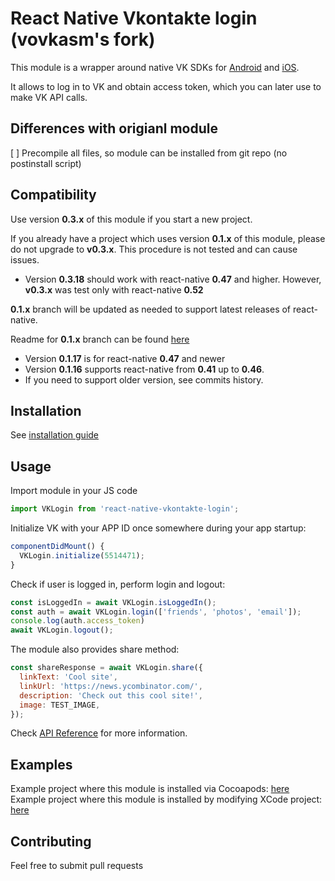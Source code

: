 # React Native Vkontakte login (vovkasm's fork)

This module is a wrapper around native VK SDKs for [Android](https://new.vk.com/dev/android_sdk) and [iOS](https://new.vk.com/dev/ios_sdk).

It allows to log in to VK and obtain access token, which you can later use to make VK API calls.

## Differences with origianl module

[ ] Precompile all files, so module can be installed from git repo (no postinstall script)

## Compatibility

Use version **0.3.x** of this module if you start a new project.

If you already have a project which uses version **0.1.x** of this module, please do not upgrade to **v0.3.x**.
This procedure is not tested and can cause issues.

* Version **0.3.18** should work with react-native **0.47** and higher. However, **v0.3.x** was test only with react-native **0.52**

**0.1.x** branch will be updated as needed to support latest releases of react-native.

Readme for **0.1.x** branch can be found [here](docs/README_V1.md)

* Version **0.1.17** is for react-native **0.47** and newer
* Version **0.1.16** supports react-native from **0.41** up to **0.46**.
* If you need to support older version, see commits history.

## Installation

See [installation guide](docs/installation.md)

## Usage

Import module in your JS code

```js
import VKLogin from 'react-native-vkontakte-login';
```

Initialize VK with your APP ID once somewhere during your app startup:

```js
componentDidMount() {
  VKLogin.initialize(5514471);
}
```

Check if user is logged in, perform login and logout:

```js
const isLoggedIn = await VKLogin.isLoggedIn();
const auth = await VKLogin.login(['friends', 'photos', 'email']);
console.log(auth.access_token)
await VKLogin.logout();
```

The module also provides share method:

```js
const shareResponse = await VKLogin.share({
  linkText: 'Cool site',
  linkUrl: 'https://news.ycombinator.com/',
  description: 'Check out this cool site!',
  image: TEST_IMAGE,
});
```

Check [API Reference](docs/API.md) for more information.

## Examples

Example project where this module is installed via Cocoapods: [here](https://github.com/doomsower/react-native-vkontakte-login/tree/master/example-cocoapods)
Example project where this module is installed by modifying XCode project: [here](https://github.com/doomsower/react-native-vkontakte-login/tree/master/example-xcodeproj)

## Contributing

Feel free to submit pull requests
